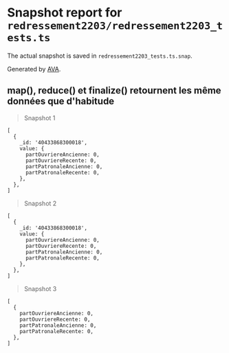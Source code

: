 # Snapshot report for `redressement2203/redressement2203_tests.ts`

The actual snapshot is saved in `redressement2203_tests.ts.snap`.

Generated by [AVA](https://avajs.dev).

## map(), reduce() et finalize() retournent les même données que d'habitude

> Snapshot 1

    [
      {
        _id: '40433868300018',
        value: {
          partOuvriereAncienne: 0,
          partOuvriereRecente: 0,
          partPatronaleAncienne: 0,
          partPatronaleRecente: 0,
        },
      },
    ]

> Snapshot 2

    [
      {
        _id: '40433868300018',
        value: {
          partOuvriereAncienne: 0,
          partOuvriereRecente: 0,
          partPatronaleAncienne: 0,
          partPatronaleRecente: 0,
        },
      },
    ]

> Snapshot 3

    [
      {
        partOuvriereAncienne: 0,
        partOuvriereRecente: 0,
        partPatronaleAncienne: 0,
        partPatronaleRecente: 0,
      },
    ]
